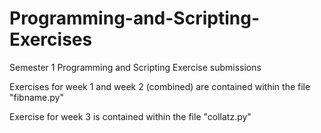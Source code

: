 # Programming-and-Scripting-Exercises
Semester 1 Programming and Scripting Exercise submissions

Exercises for week 1 and week 2 (combined) are contained within the file "fibname.py"

Exercise for week 3 is contained within the file "collatz.py"
